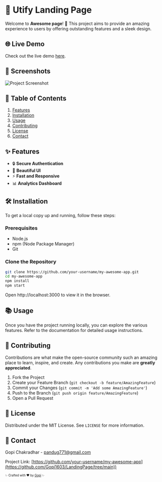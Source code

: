 # 📱 Utify  Landing Page

Welcome to **Awesome page**! 🚀 This project aims to provide an amazing experience to users by offering outstanding features and a sleek design.

## 🌐 Live Demo
Check out the live demo [here](https://utifylandingpage.netlify.app/).

## 📸 Screenshots
![Project Screenshot](https://drive.google.com/file/d/1JiX3fp_VhKhdZh_93mGALCbp-RSh2mMY/view?usp=sharing)


## 📖 Table of Contents
1. [Features](#features)
2. [Installation](#installation)
3. [Usage](#usage)
4. [Contributing](#contributing)
5. [License](#license)
6. [Contact](#contact)

## ✨ Features
- 🔒 **Secure Authentication**
- 🎨 **Beautiful UI**
- ⚡ **Fast and Responsive**
- 📊 **Analytics Dashboard**

## 🛠️ Installation

To get a local copy up and running, follow these steps:

### Prerequisites
- Node.js
- npm (Node Package Manager)
- Git

### Clone the Repository
```bash
git clone https://github.com/your-username/my-awesome-app.git
cd my-awesome-app
npm install
npm start
```
Open http://localhost:3000 to view it in the browser.


## 📚 Usage
Once you have the project running locally, you can explore the various features. Refer to the documentation for detailed usage instructions.

## 🤝 Contributing
Contributions are what make the open-source community such an amazing place to learn, inspire, and create. Any contributions you make are **greatly appreciated**.

1. Fork the Project
2. Create your Feature Branch (`git checkout -b feature/AmazingFeature`)
3. Commit your Changes (`git commit -m 'Add some AmazingFeature'`)
4. Push to the Branch (`git push origin feature/AmazingFeature`)
5. Open a Pull Request

## 📝 License
Distributed under the MIT License. See `LICENSE` for more information.

## 📧 Contact
Gopi Chakradhar - [pandug771@gmail.com](mailto:pandug771@gmail.com)

Project Link: [https://github.com/your-username/my-awesome-app](https://github.com/Gopi1603/LandingPage/tree/main))

<sub><sup>✨ Crafted with ❤️ by [Gopi](https://github.com/Gopi1603/portfolio) ✨</sup></sub>

